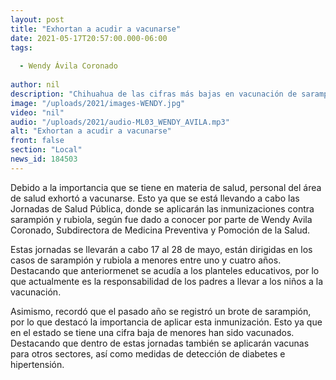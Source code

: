 ```yaml
---
layout: post
title: "Exhortan a acudir a vacunarse"
date: 2021-05-17T20:57:00.000-06:00
tags:
  
  - Wendy Ávila Coronado
  
author: nil
description: "Chihuahua de las cifras más bajas en vacunación de sarampión y rubiola."
image: "/uploads/2021/images-WENDY.jpg"
video: "nil"
audio: "/uploads/2021/audio-ML03_WENDY_AVILA.mp3"
alt: "Exhortan a acudir a vacunarse"
front: false
section: "Local"
news_id: 184503
---
```


Debido a la importancia que se tiene en materia de salud, personal del área de salud exhortó a vacunarse. Esto ya que se está llevando a cabo las Jornadas de Salud Pública, donde se aplicarán las inmunizaciones contra sarampión y rubiola, según fue dado a conocer por parte de Wendy Avila Coronado, Subdirectora de Medicina Preventiva y Pomoción de la Salud.

Estas jornadas se llevarán a cabo 17 al 28 de mayo, están dirigidas en los casos de sarampión y rubiola a menores entre uno y cuatro años. Destacando que anteriormenet se acudía a los planteles educativos, por lo que actualmente es la responsabilidad de los padres a llevar a los niños a la vacunación.

Asimismo, recordó que el pasado año se registró un brote de sarampión, por lo que destacó la importancia de aplicar esta inmunización. Esto ya que en el estado se tiene una cifra baja de menores han sido vacunados.
Destacando que dentro de estas jornadas también se aplicarán vacunas para otros sectores, así como medidas de detección de diabetes e hipertensión.
